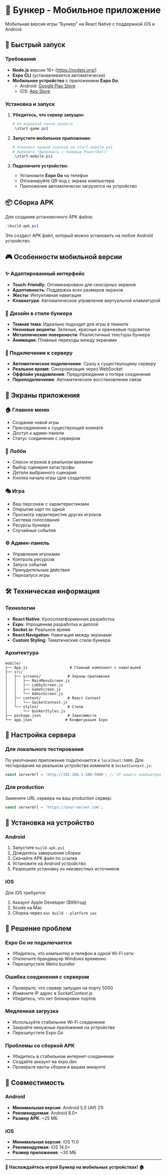 # 📱 Бункер - Мобильное приложение

Мобильная версия игры "Бункер" на React Native с поддержкой iOS и Android.

## 🚀 Быстрый запуск

### Требования
- **Node.js** версии 16+ (https://nodejs.org/)
- **Expo CLI** (устанавливается автоматически)
- **Мобильное устройство** с приложением **Expo Go**:
  - Android: [Google Play Store](https://play.google.com/store/apps/details?id=host.exp.exponent)
  - iOS: [App Store](https://apps.apple.com/app/expo-go/id982107779)

### Установка и запуск

1. **Убедитесь, что сервер запущен:**
   ```powershell
   # Из корневой папки проекта
   .\start-game.ps1
   ```

2. **Запустите мобильное приложение:**
   ```powershell
   # Кликните правой кнопкой на start-mobile.ps1
   # Выберите "Выполнить с помощью PowerShell"
   .\start-mobile.ps1
   ```

3. **Подключите устройство:**
   - Установите **Expo Go** на телефон
   - Отсканируйте QR-код с экрана компьютера
   - Приложение автоматически загрузится на устройство

## 📦 Сборка APK

Для создания установочного APK файла:

```powershell
.\build-apk.ps1
```

Это создаст APK файл, который можно установить на любое Android устройство.

## 🎮 Особенности мобильной версии

### ✨ Адаптированный интерфейс
- **Touch-friendly**: Оптимизировано для сенсорных экранов
- **Адаптивность**: Поддержка всех размеров экранов
- **Жесты**: Интуитивная навигация
- **Клавиатура**: Автоматическое управление виртуальной клавиатурой

### 🎨 Дизайн в стиле бункера
- **Темная тема**: Идеально подходит для игры в темноте
- **Неоновые акценты**: Зеленые, красные и оранжевые подсветки
- **Металлические поверхности**: Реалистичные текстуры бункера
- **Анимации**: Плавные переходы между экранами

### 🔗 Подключение к серверу
- **Автоматическое подключение**: Сразу к существующему серверу
- **Реальное время**: Синхронизация через WebSocket
- **Оффлайн уведомления**: Предупреждения о потере соединения
- **Переподключение**: Автоматическое восстановление связи

## 📱 Экраны приложения

### 🏠 Главное меню
- Создание новой игры
- Присоединение к существующей комнате  
- Доступ к админ-панели
- Статус соединения с сервером

### 🚪 Лобби
- Список игроков в реальном времени
- Выбор сценария катастрофы
- Детали выбранного сценария
- Кнопка начала игры (для создателя)

### 🎭 Игра
- Ваш персонаж с характеристиками
- Открытие карт по одной
- Просмотр характеристик других игроков
- Система голосования
- Ресурсы бункера
- Случайные события

### ⚙️ Админ-панель
- Управление игроками
- Контроль ресурсов
- Запуск событий
- Принудительные действия
- Перезапуск игры

## 🛠️ Техническая информация

### Технологии
- **React Native**: Кроссплатформенная разработка
- **Expo**: Упрощенная разработка и деплой
- **Socket.io**: Реальное время
- **React Navigation**: Навигация между экранами
- **Custom Styling**: Тематические стили бункера

### Архитектура
```
mobile/
├── App.js                   # Главный компонент с навигацией
├── src/
│   ├── screens/            # Экраны приложения
│   │   ├── MainMenuScreen.js
│   │   ├── LobbyScreen.js
│   │   ├── GameScreen.js
│   │   └── AdminScreen.js
│   ├── context/            # React Context
│   │   └── SocketContext.js
│   └── styles/             # Стили
│       └── bunkerStyles.js
├── package.json            # Зависимости
└── app.json               # Конфигурация Expo
```

## 🔧 Настройка сервера

### Для локального тестирования
По умолчанию приложение подключается к `localhost:5000`. Для тестирования на реальном устройстве измените в `SocketContext.js`:

```javascript
const serverUrl = 'http://192.168.1.100:5000'; // IP вашего компьютера
```

### Для production
Замените URL сервера на ваш production сервер:

```javascript
const serverUrl = 'https://your-server.com';
```

## 📲 Установка на устройство

### Android
1. Запустите `build-apk.ps1`
2. Дождитесь завершения сборки
3. Скачайте APK файл по ссылке
4. Установите на Android устройство
5. Разрешите установку из неизвестных источников

### iOS
Для iOS требуется:
1. Аккаунт Apple Developer ($99/год)
2. Xcode на Mac
3. Сборка через `eas build --platform ios`

## 🐛 Решение проблем

### Expo Go не подключается
- Убедитесь, что компьютер и телефон в одной Wi-Fi сети
- Отключите брандмауэр Windows временно
- Перезапустите Metro bundler

### Ошибка соединения с сервером
- Проверьте, что сервер запущен на порту 5000
- Измените IP адрес в SocketContext.js
- Убедитесь, что нет блокировки портов

### Медленная загрузка
- Используйте стабильное Wi-Fi соединение
- Закройте ненужные приложения на устройстве
- Перезапустите Expo Go

### Проблемы со сборкой APK
- Убедитесь в стабильном интернет-соединении
- Создайте аккаунт на expo.dev
- Проверьте квоты сборки в вашем аккаунте

## 📄 Совместимость

### Android
- **Минимальная версия**: Android 5.0 (API 21)
- **Рекомендуемая**: Android 8.0+
- **Размер APK**: ~25 МБ

### iOS  
- **Минимальная версия**: iOS 11.0
- **Рекомендуемая**: iOS 14.0+
- **Размер приложения**: ~30 МБ

---

**📱 Наслаждайтесь игрой Бункер на мобильных устройствах! 🏠**